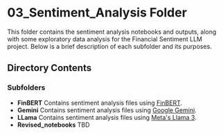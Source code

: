 # 03_Sentiment_Analysis Folder

This folder contains the sentiment analysis notebooks and outputs, along with some exploratory data analysis for the Financial Sentiment LLM project. Below is a brief description of each subfolder and its purposes.

## Directory Contents

### Subfolders
- **FinBERT**
  Contains sentiment analysis files using [FinBERT](https://huggingface.co/ProsusAI/finbert).
- **Gemini**
  Contains sentiment analysis files using [Google Gemini](https://gemini.google.com/).
- **LLama**
  Contains sentiment analysis files using [Meta's Llama 3](https://huggingface.co/meta-llama/Meta-Llama-3-8B).
- **Revised_notebooks**
  TBD